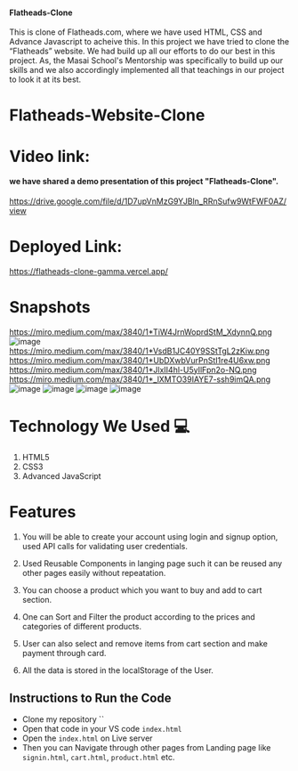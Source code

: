 #### Flatheads-Clone
This is clone of Flatheads.com, where we have used HTML, CSS and Advance Javascript to acheive this.
In this project we have tried to clone the “Flatheads” website. We had build up all our efforts to do our best in this project. As, the Masai School's Mentorship  was specifically to build up our skills and we also accordingly implemented all that teachings in our project to look it at its best.

# Flatheads-Website-Clone

# Video link:
 #### we have shared a demo presentation of this project "Flatheads-Clone".
 
 https://drive.google.com/file/d/1D7upVnMzG9YJBln_RRnSufw9WtFWF0AZ/view
 
# Deployed Link:

https://flatheads-clone-gamma.vercel.app/
 
# Snapshots
https://miro.medium.com/max/3840/1*TiW4JrnWoprdStM_XdynnQ.png
![image](https://user-images.githubusercontent.com/67849097/150683006-8fb675e4-8e66-4196-a3a7-f08c27a18adc.png)
https://miro.medium.com/max/3840/1*VsdB1JC40Y9SStTgL2zKiw.png
https://miro.medium.com/max/3840/1*UbDXwbVurPnStI1re4U6xw.png
https://miro.medium.com/max/3840/1*JlxII4hl-U5yIlFpn2o-NQ.png
https://miro.medium.com/max/3840/1*_lXMTO39IAYE7-ssh9imQA.png
![image](https://user-images.githubusercontent.com/67849097/150683070-64c62b59-8369-43d8-a0ec-058995d78425.png)
![image](https://user-images.githubusercontent.com/67849097/150683087-20120e3b-19d4-4435-93ad-502771d6489c.png)
![image](https://user-images.githubusercontent.com/67849097/150683100-16d448bb-bdb6-4dd3-812e-2a4614785519.png)
![image](https://user-images.githubusercontent.com/67849097/150683118-d706029e-9f0a-4596-a87b-d350cbb48199.png)





# Technology We Used :computer: 
1. HTML5
2. CSS3
3. Advanced JavaScript

# Features
1. You will be able to create your account using login and signup option, used API calls for validating user credentials.

2. Used Reusable Components in langing page such it can be reused any other pages easily without repeatation.

3. You can choose a product which you want to buy and add to cart section.

4. One can Sort and Filter the product according to the prices and categories of different products.

5. User can also select and remove items from cart section and make payment through card.

6. All the data is stored in the localStorage of the User. 

## Instructions to Run the Code 

- Clone my repository ``
- Open that code in your VS code `index.html`
- Open the `index.html` on Live server
- Then you can Navigate through other pages from Landing page like `signin.html`, `cart.html`, `product.html` etc.

